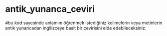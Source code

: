 # antik_yunanca_ceviri
#bu kod sayesinde anlamını öğrenmek istediğiniz kelimelerin veya metinlerin antik yunancadan ingilizceye basit bir çevirisini elde edebileceksiniz.
